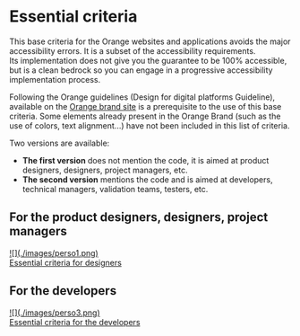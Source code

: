 # Essential criteria

<script>$(document).ready(function () {
    setBreadcrumb([{"label":"Essential criteria"}]);
    addSubMenu([
        {"label":"For designers","url":"fondamentaux-nontech.html"}, 
        {"label":"For developers","url":"fondamentaux-tech.html"}
    ]);    
});</script>

<span data-menuitem="fondamentaux"></span>
This base criteria for the Orange websites and applications avoids the major accessibility errors. It is a subset of the accessibility requirements.   
Its implementation does not give you the guarantee to be 100% accessible, but is a clean bedrock so you can engage in a progressive accessibility implementation process.

Following the Orange guidelines (Design for digital platforms Guideline), available on the [Orange brand site](http://brand.orange.com/) is a prerequisite to the use of this base criteria. 
Some elements already present in the Orange Brand (such as the use of colors, text alignment...) have not been included in this list of criteria.

Two versions are available:
- **The first version** does not mention the code, it is aimed at product designers, designers, project managers, etc.
- **The second version** mentions the code and is aimed at developers, technical managers, validation teams, testers, etc.

<div class="perso col-xs-12 col-md-6 col-lg-4">
    <h2 class="sr-only">For the product designers, designers, project managers</h2>          
    <a href="./fondamentaux-nontech.html" class="btn btn-info">
        ![](./images/perso1.png)
        <div>Essential criteria for designers</div>
    </a>
</div>
<div class="perso col-xs-12 col-md-6 col-lg-4">
    <h2 class="sr-only">For the developers</h2>          
    <a href="./fondamentaux-tech.html" class="btn btn-info">
        ![](./images/perso3.png)
        <div>Essential criteria for the developers</div>
    </a>
</div>            

<!--  This file is part of a11y-guidelines | Our vision of mobile & web accessibility guidelines and best practices, with valid/invalid examples.
 Copyright (C) 2016  Orange SA
 See the Creative Commons Legal Code Attribution-ShareAlike 3.0 Unported License for more details (LICENSE file). -->